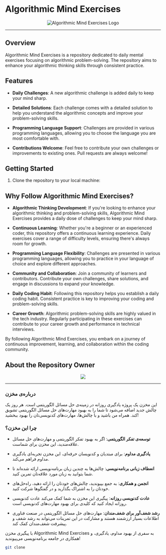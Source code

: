 # Algorithmic Mind Exercises

<div align="center">
  <img src="https://cdn.cangokceaslan.com/js_evolution_b3333c24cb.jpeg" alt="Algorithmic Mind Exercises Logo">
</div>

---

## Overview

Algorithmic Mind Exercises is a repository dedicated to daily mental exercises focusing on algorithmic problem-solving. The repository aims to enhance your algorithmic thinking skills through consistent practice.

## Features

- **Daily Challenges**: A new algorithmic challenge is added daily to keep your mind sharp.

- **Detailed Solutions**: Each challenge comes with a detailed solution to help you understand the algorithmic concepts and improve your problem-solving skills.

- **Programming Language Support**: Challenges are provided in various programming languages, allowing you to choose the language you are most comfortable with.

- **Contributions Welcome**: Feel free to contribute your own challenges or improvements to existing ones. Pull requests are always welcome!

## Getting Started

1. Clone the repository to your local machine:

## Why Follow Algorithmic Mind Exercises?

- **Algorithmic Thinking Development**: If you're looking to enhance your algorithmic thinking and problem-solving skills, Algorithmic Mind Exercises provides a daily dose of challenges to keep your mind sharp.

- **Continuous Learning**: Whether you're a beginner or an experienced coder, this repository offers a continuous learning experience. Daily exercises cover a range of difficulty levels, ensuring there's always room for growth.

- **Programming Language Flexibility**: Challenges are presented in various programming languages, allowing you to practice in your language of choice and explore different approaches.

- **Community and Collaboration**: Join a community of learners and contributors. Contribute your own challenges, share solutions, and engage in discussions to expand your knowledge.

- **Daily Coding Habit**: Following this repository helps you establish a daily coding habit. Consistent practice is key to improving your coding and problem-solving skills.

- **Career Growth**: Algorithmic problem-solving skills are highly valued in the tech industry. Regularly participating in these exercises can contribute to your career growth and performance in technical interviews.

By following Algorithmic Mind Exercises, you embark on a journey of continuous improvement, learning, and collaboration within the coding community.

## About the Repository Owner

<div align="center">
  <img src="https://hermes.dio.me/articles/cover/a4b5221c-5d38-4f82-830e-78a655b87de6.jpg" >
</div>

---



### درباره‌ی مخزن

این مخزن یک پروژه یادگیری روزانه در زمینه‌ی حل مسائل الگوریتمی است. هر روز یک چالش جدید اضافه می‌شود تا شما را به بهبود مهارت‌های حل مسائل الگوریتمی تشویق کند. همراه من باشید و با چالش‌ها، مهارت‌های کدنویسی‌تان را بهبود ببخشید!

### چرا این مخزن؟

- **توسعه‌ی تفکر الگوریتمی**: اگر به بهبود تفکر الگوریتمی و مهارت‌های حل مسائل علاقه‌مندید، این مخزن برای شماست.

- **یادگیری مداوم**: برای مبتدیان و کدنویسان حرفه‌ای، این مخزن تجربه‌ای یادگیری مداوم فراهم می‌کند.

- **انعطاف زبانی برنامه‌نویسی**: چالش‌ها به چندین زبان برنامه‌نویسی ارائه شده‌اند تا شما بتوانید به زبان مورد علاقه‌تان تمرین کنید.

- **انجمن و همکاری**: به جمع بپیوندید، چالش‌های خودتان را ارائه دهید، راه‌حل‌های خودتان را به اشتراک بگذارید و در گفتگوها شرکت کنید.

- **عادت کدنویسی روزانه**: پیگیری این مخزن به شما کمک می‌کند عادت کدنویسی روزانه ایجاد کنید که کلیدی برای بهبود مهارت‌های کدنویسی است.

- **رشد شغف‌آور برای شغف‌مندان**: مهارت‌های حل مسائل الگوریتمی در صنعت فناوری اطلاعات بسیار ارزشمند هستند و مشارکت در این تمرینات می‌تواند به رشد شغف و پیشرفت شغف‌مندان کمک کند.

با پیگیری مخزن Algorithmic Mind Exercises به سفری از بهبود مداوم، یادگیری، و همکاری در جامعه برنامه‌نویسی می‌پیوندید!




```bash
git clone 

